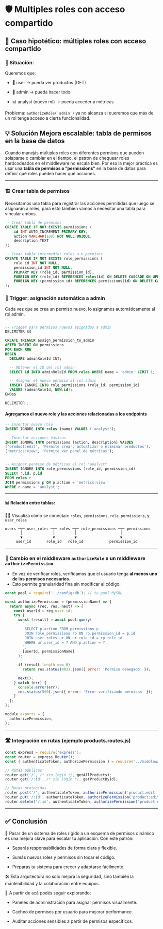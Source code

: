 # 🛡️ Multiples roles con acceso compartido

## 🧠 Caso hipotético: múltiples roles con acceso compartido

### 🧪 Situación:

Queremos que:

- 👤 user → pueda ver productos (GET)

- 👑 admin → pueda hacer todo

- 📊 analyst (nuevo rol) → pueda acceder a métricas

Problema: `authorizeRole('admin')` ya no alcanza si queremos que más de un rol tenga acceso a cierta funcionalidad.

## 💡 Solución Mejora escalable: tabla de permisos en la base de datos

Cuando manejás múltiples roles con diferentes permisos que pueden solaparse o cambiar en el tiempo, el patrón de chequear roles hardcodeados en el middleware no escala bien. Por eso la mejor práctica es usar una **tabla de permisos o “permissions”** en la base de datos para definir qué roles pueden hacer qué acciones.

---

### 🏗️ Crear tabla de permisos

Necesitamos una tabla para registrar las acciones permitidas que luego se asignarán a roles, para esto tambien vamos a necesitar una tabla para vincular ambos.

```sql
-- Crear tabla de permisos
CREATE TABLE IF NOT EXISTS permissions (
    id INT AUTO_INCREMENT PRIMARY KEY,
    action VARCHAR(100) NOT NULL UNIQUE,
    description TEXT
);

-- Crear tabla intermedia: roles <-> permisos
CREATE TABLE IF NOT EXISTS role_permissions (
    role_id INT NOT NULL,
    permission_id INT NOT NULL,
    PRIMARY KEY (role_id, permission_id),
    FOREIGN KEY (role_id) REFERENCES roles(id) ON DELETE CASCADE ON UPDATE CASCADE,
    FOREIGN KEY (permission_id) REFERENCES permissions(id) ON DELETE CASCADE ON UPDATE CASCADE
);
```

### 🔄 Trigger: asignación automática a admin

Cada vez que se crea un permiso nuevo, lo asignamos automáticamente al rol admin.

```sql

-- Trigger para permisos nuevos asignados a admin
DELIMITER $$

CREATE TRIGGER assign_permission_to_admin
AFTER INSERT ON permissions
FOR EACH ROW
BEGIN
  DECLARE adminRoleId INT;

  -- Obtener el ID del rol admin
  SELECT id INTO adminRoleId FROM roles WHERE name = 'admin' LIMIT 1;

  -- Asignar el nuevo permiso al rol admin
  INSERT IGNORE INTO role_permissions (role_id, permission_id)
  VALUES (adminRoleId, NEW.id);
END$$

DELIMITER ;

```

#### Agregamos el nuevo role y las acciones relacionadas a los endpoints

```sql
-- Insertar nuevo role
INSERT IGNORE INTO roles (name) VALUES ('analyst');

-- Insertar acciones básicas
INSERT IGNORE INTO permissions (action, description) VALUES
('product:edit', 'Permite crear, actualizar o eliminar productos'),
('metrics:view', 'Permite ver panel de métricas');


-- Asignar permiso de métricas al rol "analyst"
INSERT IGNORE INTO role_permissions (role_id, permission_id)
SELECT r.id, p.id
FROM roles r
JOIN permissions p ON p.action = 'metrics:view'
WHERE r.name = 'analyst';

```

---

#### 📊 **Relación entre tablas**:

🤝🏼 Visualiza cómo se conectan:
`roles`, `permissions`, `role_permissions`, y `user_roles`

```text
users ─┬─ user_roles ─┬─ roles ─┬─ role_permissions ─┬─ permissions
       │              │         │                    │
       ▼              ▼         ▼                    ▼
     user_id       role_id   role_id            permission_id
```

---

### 🔁 Cambio en el middleware `authorizeRole` a un middleware `authorizePermission`

- En vez de verificar roles, verificamos que el usuario tenga **al menos uno de los permisos necesarios**.
- Esto permite granularidad fina sin modificar el código.

```js
const pool = require('../config/db'); // tu pool MySQL

const authorizePermission = (permissionName) => {
  return async (req, res, next) => {
    const userId = req.user.id;
    try {
      const [result] = await pool.query(
        `
         SELECT p.action FROM permissions p
         JOIN role_permissions rp ON rp.permission_id = p.id
         JOIN user_roles ur ON ur.role_id = rp.role_id
         WHERE ur.user_id = ? AND p.action = ?
        `,
        [userId, permissionName]
      );

      if (result.length === 0)
        return res.status(403).json({ error: 'Permiso denegado' });

      next();
    } catch (err) {
      console.error(err);
      res.status(500).json({ error: 'Error verificando permisos' });
    }
  };
};

module.exports = {
  authorizePermission,
};
```

---

### 🛣️ Integración en rutas (ejemplo products.routes.js)

```js
const express = require('express');
const router = express.Router();
const { authenticateToken, authorizePermission } = require('../middlewares/auth.middleware');

// Rutas públicas
router.get('/', /* sin login */, getAllProducts);
router.get('/:id', /* sin login */, getProductById);

// Rutas protegidas
router.post('/', authenticateToken, authorizePermission('product:edit'), createProduct);
router.put('/:id', authenticateToken, authorizePermission('product:edit'), updateProduct);
router.delete('/:id', authenticateToken, authorizePermission('product:edit'), deleteProduct);
```

---

## ✅ Conclusión

🔐 Pasar de un sistema de roles rígido a un esquema de permisos dinámico es una mejora clave para escalar tu aplicación. Con este patrón:

- Separás responsabilidades de forma clara y flexible.

- Sumás nuevos roles y permisos sin tocar el código.

- Preparás tu sistema para crecer y adaptarse fácilmente.

🛠️ Esta arquitectura no solo mejora la seguridad, sino también la mantenibilidad y la colaboración entre equipos.

🚀 A partir de acá podés seguir explorando:

- Paneles de administración para asignar permisos visualmente.

- Cacheo de permisos por usuario para mejorar performance.

- Auditar acciones sensibles a partir de permisos específicos.
